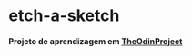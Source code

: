# etch-a-sketch
#### Projeto de aprendizagem em [TheOdinProject](https://www.theodinproject.com/paths/foundations/courses/foundations/lessons/etch-a-sketch-project)
